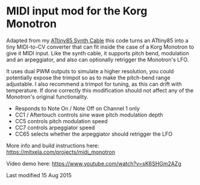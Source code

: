 # MIDI input mod for the Korg Monotron
Adapted from my [ATtiny85 Synth Cable](https://mitxela.com/projects/midi_on_the_attiny) this code turns an ATtiny85 into a tiny MIDI-to-CV converter that can fit inside the case of a Korg Monotron to give it MIDI input. Like the synth cable, it supports pitch bend, modulation and an arpeggiator, and also can optionally retrigger the Monotron's LFO. 

It uses dual PWM outputs to simulate a higher resolution, you could potentially expose the trimpot so as to make the pitch-bend range adjustable. I also recommend a trimpot for tuning, as this can drift with temperature. If done correctly this modification should not affect any of the Monotron's original functionality. 

* Responds to Note On / Note Off on Channel 1 only
* CC1 / Aftertouch controls sine wave pitch modulation depth
* CC5 controls pitch modulation speed
* CC7 controls arpeggiator speed
* CC65 selects whether the arpeggiator should retrigger the LFO

More info and build instructions here: https://mitxela.com/projects/midi_monotron

Video demo here: https://www.youtube.com/watch?v=sK6SHGm2AZg

Last modified 15 Aug 2015